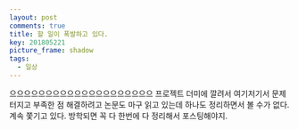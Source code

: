 ```yaml
---
layout: post
comments: true
title: 할 일이 폭발하고 있다.
key: 201805221
picture_frame: shadow
tags:
  - 일상
---
```


으으으으으으으으으으으으으으으으으으으으<!--more--> 프로젝트 더미에
깔려서 여기저기서 문제 터지고 부족한 점 해결하려고 논문도 마구 읽고 있는데 하나도 정리하면서 볼 수가 없다.
계속 쫓기고 있다. 방학되면 꼭 다 한번에 다 정리해서 포스팅해야지.
